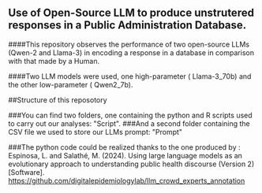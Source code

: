 ## Use of Open-Source LLM to produce unstrutered responses in a Public Administration Database.

####This repository observes the performance of two open-source LLMs (Qwen-2 and Llama-3) in encoding a response in a database in comparison with that made by a Human.

####Two LLM models were used, one high-parameter ( Llama-3_70b) and the other low-parameter ( Qwen2_7b).

##Structure of this reposotory

###You can find two folders, one containing the python and R scripts used to carry out our analyses: "Script".
###And a second folder containing the CSV file we used to store our LLMs prompt: "Prompt"

###The python code could be realized thanks to the one produced by : Espinosa, L. and Salathé, M. (2024). Using large language models as an evolutionary approach to understanding public health discourse (Version 2) [Software]. https://github.com/digitalepidemiologylab/llm_crowd_experts_annotation
